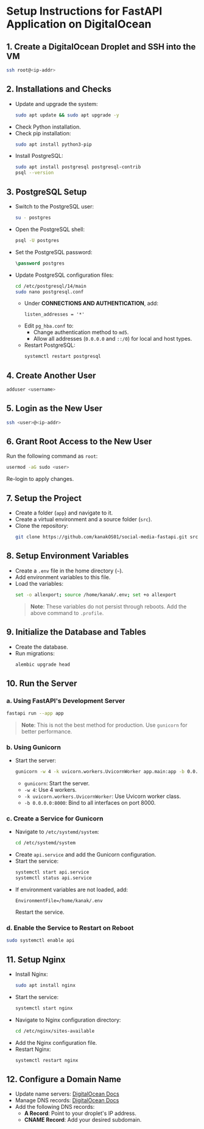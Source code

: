 # Setup Instructions for FastAPI Application on DigitalOcean

## 1. Create a DigitalOcean Droplet and SSH into the VM

```bash
ssh root@<ip-addr>
```

## 2. Installations and Checks

- Update and upgrade the system:
  ```bash
  sudo apt update && sudo apt upgrade -y
  ```
- Check Python installation.
- Check pip installation:
  ```bash
  sudo apt install python3-pip
  ```
- Install PostgreSQL:
  ```bash
  sudo apt install postgresql postgresql-contrib
  psql --version
  ```

## 3. PostgreSQL Setup

- Switch to the PostgreSQL user:
  ```bash
  su - postgres
  ```
- Open the PostgreSQL shell:
  ```bash
  psql -U postgres
  ```
- Set the PostgreSQL password:
  ```sql
  \password postgres
  ```
- Update PostgreSQL configuration files:
  ```bash
  cd /etc/postgresql/14/main
  sudo nano postgresql.conf
  ```
  - Under **CONNECTIONS AND AUTHENTICATION**, add:
    ```
    listen_addresses = '*'
    ```
  - Edit `pg_hba.conf` to:
    - Change authentication method to `md5`.
    - Allow all addresses (`0.0.0.0` and `::/0`) for local and host types.
  - Restart PostgreSQL:
    ```bash
    systemctl restart postgresql
    ```

## 4. Create Another User

```bash
adduser <username>
```

## 5. Login as the New User

```bash
ssh <user>@<ip-addr>
```

## 6. Grant Root Access to the New User

Run the following command as `root`:

```bash
usermod -aG sudo <user>
```

Re-login to apply changes.

## 7. Setup the Project

- Create a folder (`app`) and navigate to it.
- Create a virtual environment and a source folder (`src`).
- Clone the repository:
  ```bash
  git clone https://github.com/kanakOS01/social-media-fastapi.git src
  ```

## 8. Setup Environment Variables

- Create a `.env` file in the home directory (`~`).
- Add environment variables to this file.
- Load the variables:
  ```bash
  set -o allexport; source /home/kanak/.env; set +o allexport
  ```
  > **Note**: These variables do not persist through reboots. Add the above command to `.profile`.

## 9. Initialize the Database and Tables

- Create the database.
- Run migrations:
  ```bash
  alembic upgrade head
  ```

## 10. Run the Server

### a. Using FastAPI's Development Server

```bash
fastapi run --app app
```
> **Note**: This is not the best method for production. Use `gunicorn` for better performance.

### b. Using Gunicorn

- Start the server:
  ```bash
  gunicorn -w 4 -k uvicorn.workers.UvicornWorker app.main:app -b 0.0.0.0:8000
  ```
  - `gunicorn`: Start the server.
  - `-w 4`: Use 4 workers.
  - `-k uvicorn.workers.UvicornWorker`: Use Uvicorn worker class.
  - `-b 0.0.0.0:8000`: Bind to all interfaces on port 8000.

### c. Create a Service for Gunicorn

- Navigate to `/etc/systemd/system`:
  ```bash
  cd /etc/systemd/system
  ```
- Create `api.service` and add the Gunicorn configuration.
- Start the service:
  ```bash
  systemctl start api.service
  systemctl status api.service
  ```
- If environment variables are not loaded, add:
  ```
  EnvironmentFile=/home/kanak/.env
  ```
  Restart the service.

### d. Enable the Service to Restart on Reboot

```bash
sudo systemctl enable api
```

## 11. Setup Nginx

- Install Nginx:
  ```bash
  sudo apt install nginx
  ```
- Start the service:
  ```bash
  systemctl start nginx
  ```
- Navigate to Nginx configuration directory:
  ```bash
  cd /etc/nginx/sites-available
  ```
- Add the Nginx configuration file.
- Restart Nginx:
  ```bash
  systemctl restart nginx
  ```

## 12. Configure a Domain Name

- Update name servers: [DigitalOcean Docs](https://docs.digitalocean.com/products/networking/dns/getting-started/dns-registrars/)
- Manage DNS records: [DigitalOcean Docs](https://docs.digitalocean.com/products/networking/dns/how-to/manage-records/)
- Add the following DNS records:
  - **A Record**: Point to your droplet's IP address.
  - **CNAME Record**: Add your desired subdomain.
